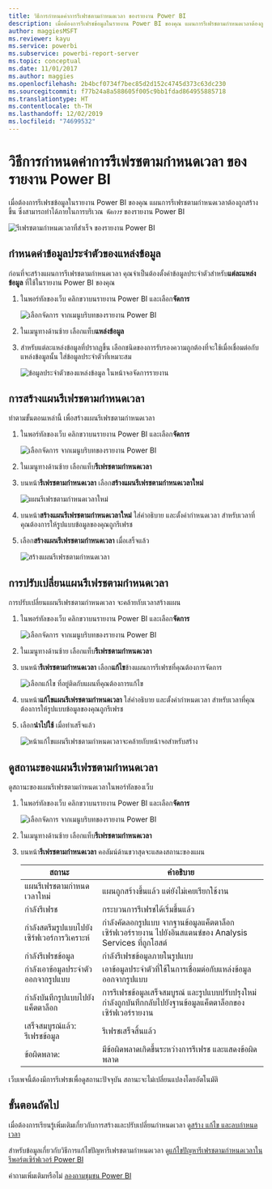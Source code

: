 ```yaml
---
title: วิธีการกำหนดค่าการรีเฟรชตามกำหนดเวลา ของรายงาน Power BI
description: เมื่อต้องการรีเฟรชข้อมูลในรายงาน Power BI ของคุณ แผนการรีเฟรชตามกำหนดเวลาต้องถูกสร้างขึ้น
author: maggiesMSFT
ms.reviewer: kayu
ms.service: powerbi
ms.subservice: powerbi-report-server
ms.topic: conceptual
ms.date: 11/01/2017
ms.author: maggies
ms.openlocfilehash: 2b4bcf0734f7bec85d2d152c4745d373c63dc230
ms.sourcegitcommit: f77b24a8a588605f005c9bb1fdad864955885718
ms.translationtype: HT
ms.contentlocale: th-TH
ms.lasthandoff: 12/02/2019
ms.locfileid: "74699532"
---
```

# <a name="how-to-configure-power-bi-report-scheduled-refresh"></a>วิธีการกำหนดค่าการรีเฟรชตามกำหนดเวลา ของรายงาน Power BI
เมื่อต้องการรีเฟรชข้อมูลในรายงาน Power BI ของคุณ แผนการรีเฟรชตามกำหนดเวลาต้องถูกสร้างขึ้น ซึ่งสามารถทำได้ภายในการบริเวณ *จัดการ* ของรายงาน Power BI

![รีเฟรชตามกำหนดเวลาที่สำเร็จ ของรายงาน Power BI](media/configure-scheduled-refresh/scheduled-refresh-success.png)

## <a name="configure-data-source-credentials"></a>กำหนดค่าข้อมูลประจำตัวของแหล่งข้อมูล
ก่อนที่จะสร้างแผนการรีเฟรชตามกำหนดเวลา คุณจำเป็นต้องตั้งค่าข้อมูลประจำตัวสำหรับ**แต่ละแหล่งข้อมูล** ที่ใช้ในรายงาน Power BI ของคุณ

1. ในพอร์ทัลของเว็บ คลิกขวาบนรายงาน Power BI และเลือก**จัดการ**
   
    ![เลือกจัดการ จากเมนูบริบทของรายงาน Power BI](media/configure-scheduled-refresh/manage-power-bi-report.png)
2. ในเมนูทางด้านซ้าย เลือกแท็บ**แหล่งข้อมูล**
3. สำหรับแต่ละแหล่งข้อมูลที่ปรากฏขึ้น เลือกชนิดของการรับรองความถูกต้องที่จะใช้เมื่อเชื่อมต่อกับแหล่งข้อมูลนั้น ใส่ข้อมูลประจำตัวที่เหมาะสม
   
    ![ข้อมูลประจำตัวของแหล่งข้อมูล ในหน้าจอจัดการรายงาน](media/configure-scheduled-refresh/data-source-credentials.png)

## <a name="creating-a-schedule-refresh-plan"></a>การสร้างแผนรีเฟรชตามกำหนดเวลา
ทำตามขั้นตอนเหล่านี้ เพื่อสร้างแผนรีเฟรชตามกำหนดเวลา

1. ในพอร์ทัลของเว็บ คลิกขวาบนรายงาน Power BI และเลือก**จัดการ**
   
    ![เลือกจัดการ จากเมนูบริบทของรายงาน Power BI](media/configure-scheduled-refresh/manage-power-bi-report.png)
2. ในเมนูทางด้านซ้าย เลือกแท็บ**รีเฟรชตามกำหนดเวลา**
3. บนหน้า**รีเฟรชตามกำหนดเวลา** เลือก**สร้างแผนรีเฟรชตามกำหนดเวลาใหม่**
   
    ![แผนรีเฟรชตามกำหนดเวลาใหม่](media/configure-scheduled-refresh/new-scheduled-refresh-plan.png)
4. บนหน้า**สร้างแผนรีเฟรชตามกำหนดเวลาใหม่** ใส่คำอธิบาย และตั้งค่ากำหนดเวลา สำหรับเวลาที่คุณต้องการให้รูปแบบข้อมูลของคุณถูกรีเฟรช
5. เลือก**สร้างแผนรีเฟรชตามกำหนดเวลา** เมื่อเสร็จแล้ว
   
    ![สร้างแผนรีเฟรชตามกำหนดเวลา](media/configure-scheduled-refresh/create-scheduled-refresh-plan.png)

## <a name="modifying-a-schedule-refresh-plan"></a>การปรับเปลี่ยนแผนรีเฟรชตามกำหนดเวลา
การปรับเปลี่ยนแผนรีเฟรชตามกำหนดเวลา จะคล้ายกับเวลาสร้างแผน

1. ในพอร์ทัลของเว็บ คลิกขวาบนรายงาน Power BI และเลือก**จัดการ**
   
    ![เลือกจัดการ จากเมนูบริบทของรายงาน Power BI](media/configure-scheduled-refresh/manage-power-bi-report.png)
2. ในเมนูทางด้านซ้าย เลือกแท็บ**รีเฟรชตามกำหนดเวลา**
3. บนหน้า**รีเฟรชตามกำหนดเวลา** เลือก**แก้ไข**ข้างแผนการรีเฟรชที่คุณต้องการจัดการ
   
    ![เลือกแก้ไข ที่อยู่ติดกับแผนที่คุณต้องการแก้ไข](media/configure-scheduled-refresh/edit-scheduled-refresh-plan.png)
4. บนหน้า**แก้ไขแผนรีเฟรชตามกำหนดเวลา** ใส่คำอธิบาย และตั้งค่ากำหนดเวลา สำหรับเวลาที่คุณต้องการให้รูปแบบข้อมูลของคุณถูกรีเฟรช
5. เลือก**นำไปใช้** เมื่อทำเสร็จแล้ว
   
    ![หน้าแก้ไขแผนรีเฟรชตามกำหนดเวลาจะคล้ายกับหน้าจอสำหรับสร้าง](media/configure-scheduled-refresh/edit-scheduled-refresh-plan-page.png)

## <a name="viewing-the-status-of-schedule-refresh-plan"></a>ดูสถานะของแผนรีเฟรชตามกำหนดเวลา
ดูสถานะของแผนรีเฟรชตามกำหนดเวลาในพอร์ทัลของเว็บ

1. ในพอร์ทัลของเว็บ คลิกขวาบนรายงาน Power BI และเลือก**จัดการ**
   
    ![เลือกจัดการ จากเมนูบริบทของรายงาน Power BI](media/configure-scheduled-refresh/manage-power-bi-report.png)
2. ในเมนูทางด้านซ้าย เลือกแท็บ**รีเฟรชตามกำหนดเวลา**
3. บนหน้า**รีเฟรชตามกำหนดเวลา** คอลัมน์ด้านขวาสุดจะแสดงสถานะของแผน
   
   | **สถานะ** | **คำอธิบาย** |
   | --- | --- |
   | แผนรีเฟรชตามกำหนดเวลาใหม่ |แผนถูกสร้างขึ้นแล้ว แต่ยังไม่เคยเรียกใช้งาน |
   | กำลังรีเฟรช |กระบวนการรีเฟรชได้เริ่มขึ้นแล้ว |
   | กำลังสตรีมรูปแบบไปยังเซิร์ฟเวอร์การวิเคราะห์ |กำลังคัดลอกรูปแบบ จากฐานข้อมูลแค็ตตาล็อกเซิร์ฟเวอร์รายงาน ไปยังอินสแตนซ์ของ Analysis Services ที่ถูกโฮสต์ |
   | กำลังรีเฟรชข้อมูล |กำลังรีเฟรชข้อมูลภายในรูปแบบ |
   | กำลังเอาข้อมูลประจำตัวออกจากรูปแบบ |เอาข้อมูลประจำตัวที่ใช้ในการเชื่อมต่อกับแหล่งข้อมูลออกจากรูปแบบ |
   | กำลังบันทึกรูปแบบไปยังแค็ตตาล็อก |การรีเฟรชข้อมูลเสร็จสมบูรณ์ และรูปแบบปรับปรุงใหม่กำลังถูกบันทึกกลับไปยังฐานข้อมูลแค็ตตาล็อกของเซิร์ฟเวอร์รายงาน |
   | เสร็จสมบูรณ์แล้ว: รีเฟรชข้อมูล |รีเฟรชเสร็จสิ้นแล้ว |
   | ข้อผิดพลาด: |มีข้อผิดพลาดเกิดขึ้นระหว่างการรีเฟรช และแสดงข้อผิดพลาด |

เว็บเพจนี้ต้องมีการรีเฟรชเพื่อดูสถานะปัจจุบัน สถานะจะไม่เปลี่ยนแปลงโดยอัตโนมัติ

## <a name="next-steps"></a>ขั้นตอนถัดไป
เมื่อต้องการเรียนรู้เพิ่มเติมเกี่ยวกับการสร้างและปรับเปลี่ยนกำหนดเวลา ดู[สร้าง แก้ไข และลบกำหนดเวลา](https://docs.microsoft.com/sql/reporting-services/subscriptions/create-modify-and-delete-schedules)

สำหรับข้อมูลเกี่ยวกับวิธีการแก้ไขปัญหารีเฟรชตามกำหนดเวลา ดู[แก้ไขปัญหารีเฟรชตามกำหนดเวลาในรีพอร์ตเซิร์ฟเวอร์ Power BI](scheduled-refresh-troubleshoot.md)

คำถามเพิ่มเติมหรือไม่ [ลองถามชุมชน Power BI](https://community.powerbi.com/)

